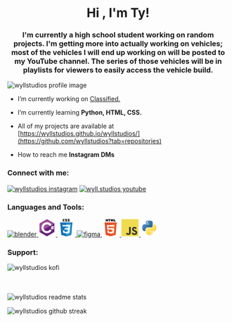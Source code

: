 <h1 align="center">Hi , I'm Ty!</h1>
<h3 align="center">I'm currently a high school student working on random projects. I'm getting more into actually working on vehicles; most of the vehicles I will end up working on will be posted to my YouTube channel. The series of those vehicles will be in playlists for viewers to easily access the vehicle build.</h3>

<p align="left"> <img src="https://komarev.com/ghpvc/?username=wyllstudios&label=Profile%20views&color=0e75b6&style=flat" alt="wyllstudios profile image" /> </p>

- I’m currently working on [Classified.](about:blank)

- I’m currently learning **Python, HTML, CSS.**

- All of my projects are available at [https://wyllstudios.github.io/wyllstudios/](https://github.com/wyllstudios?tab=repositories)

- How to reach me **Instagram DMs**

<h3 align="left">Connect with me:</h3>
<p align="left">
<a href="#" target="blank"><img align="center" src="https://raw.githubusercontent.com/rahuldkjain/github-profile-readme-generator/master/src/images/icons/Social/instagram.svg" alt="wyllstudios instagram" height="30" width="40" /></a>
<a href="https://www.youtube.com/c/wyll.studios" target="blank"><img align="center" src="https://raw.githubusercontent.com/rahuldkjain/github-profile-readme-generator/master/src/images/icons/Social/youtube.svg" alt="wyll.studios youtube" height="30" width="40" /></a>
</p>

<h3 align="left">Languages and Tools:</h3>
<p align="left"> <a href="https://www.blender.org/" target="_blank" rel="noreferrer"> <img src="https://download.blender.org/branding/community/blender_community_badge_white.svg" alt="blender" width="40" height="40"/> </a> <a href="https://www.w3schools.com/cs/" target="_blank" rel="noreferrer"> <img src="https://raw.githubusercontent.com/devicons/devicon/master/icons/csharp/csharp-original.svg" alt="csharp" width="40" height="40"/> </a> <a href="https://www.w3schools.com/css/" target="_blank" rel="noreferrer"> <img src="https://raw.githubusercontent.com/devicons/devicon/master/icons/css3/css3-original-wordmark.svg" alt="css3" width="40" height="40"/> </a> <a href="https://www.figma.com/" target="_blank" rel="noreferrer"> <img src="https://www.vectorlogo.zone/logos/figma/figma-icon.svg" alt="figma" width="40" height="40"/> </a> <a href="https://www.w3.org/html/" target="_blank" rel="noreferrer"> <img src="https://raw.githubusercontent.com/devicons/devicon/master/icons/html5/html5-original-wordmark.svg" alt="html5" width="40" height="40"/> </a> <a href="https://developer.mozilla.org/en-US/docs/Web/JavaScript" target="_blank" rel="noreferrer"> <img src="https://raw.githubusercontent.com/devicons/devicon/master/icons/javascript/javascript-original.svg" alt="javascript" width="40" height="40"/> </a> <a href="https://www.python.org" target="_blank" rel="noreferrer"> <img src="https://raw.githubusercontent.com/devicons/devicon/master/icons/python/python-original.svg" alt="python" width="40" height="40"/> </a> </p>

<h3 align="left">Support:</h3>
<p><a href="#"> <img align="left" src="https://cdn.ko-fi.com/cdn/kofi3.png?v=3" height="50" width="210" alt="wyllstudios kofi" /></a></p><br><br><br>

<p><img align="center" src="https://github-readme-stats.vercel.app/api/top-langs?username=nurology-1&show_icons=true&locale=en&layout=compact" alt="wyllstudios readme stats" /></p>

<p><img align="center" src="https://github-readme-streak-stats.herokuapp.com/?user=wyllstudios&" alt="wyllstudios github streak" /></p>
